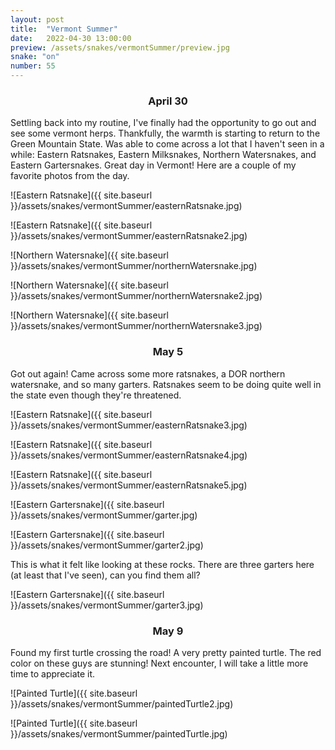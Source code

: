 ```yaml
---
layout: post
title:  "Vermont Summer"
date:   2022-04-30 13:00:00
preview: /assets/snakes/vermontSummer/preview.jpg
snake: "on"
number: 55
---
```

<div align="center"><h3>April 30</h3></div>

Settling back into my routine, I've finally had the opportunity to go out and see some vermont herps. Thankfully, the warmth is starting to return to the Green Mountain State. Was able to come across a lot that I haven't seen in a while: Eastern Ratsnakes, Eastern Milksnakes, Northern Watersnakes, and Eastern Gartersnakes. Great day in Vermont! Here are a couple of my favorite photos from the day.

![Eastern Ratsnake]({{ site.baseurl }}/assets/snakes/vermontSummer/easternRatsnake.jpg)

![Eastern Ratsnake]({{ site.baseurl }}/assets/snakes/vermontSummer/easternRatsnake2.jpg)

![Northern Watersnake]({{ site.baseurl }}/assets/snakes/vermontSummer/northernWatersnake.jpg)

![Northern Watersnake]({{ site.baseurl }}/assets/snakes/vermontSummer/northernWatersnake2.jpg)

![Northern Watersnake]({{ site.baseurl }}/assets/snakes/vermontSummer/northernWatersnake3.jpg)

<div align="center"><h3>May 5</h3></div>

Got out again! Came across some more ratsnakes, a DOR northern watersnake, and so many garters. Ratsnakes seem to be doing quite well in the state even though they're threatened. 

![Eastern Ratsnake]({{ site.baseurl }}/assets/snakes/vermontSummer/easternRatsnake3.jpg)

![Eastern Ratsnake]({{ site.baseurl }}/assets/snakes/vermontSummer/easternRatsnake4.jpg)

![Eastern Ratsnake]({{ site.baseurl }}/assets/snakes/vermontSummer/easternRatsnake5.jpg)

![Eastern Gartersnake]({{ site.baseurl }}/assets/snakes/vermontSummer/garter.jpg)

![Eastern Gartersnake]({{ site.baseurl }}/assets/snakes/vermontSummer/garter2.jpg)

This is what it felt like looking at these rocks. There are three garters here (at least that I've seen), can you find them all?

![Eastern Gartersnake]({{ site.baseurl }}/assets/snakes/vermontSummer/garter3.jpg)

<div align="center"><h3>May 9</h3></div>

Found my first turtle crossing the road! A very pretty painted turtle. The red color on these guys are stunning! Next encounter, I will take a little more time to appreciate it.

![Painted Turtle]({{ site.baseurl }}/assets/snakes/vermontSummer/paintedTurtle2.jpg)

![Painted Turtle]({{ site.baseurl }}/assets/snakes/vermontSummer/paintedTurtle.jpg)